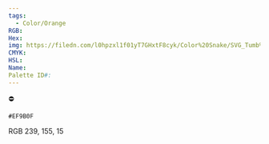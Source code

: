 ```yaml
---
tags:
  - Color/Orange
RGB: 
Hex: 
img: https://filedn.com/l0hpzxl1f01yT7GHxtF8cyk/Color%20Snake/SVG_Tumb%20Mass%20No%20Name/EF9B0F.svg
CMYK: 
HSL: 
Name: 
Palette ID#:
---
```

⛔️
```palette
#EF9B0F
```
RGB 239, 155, 15